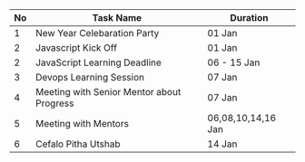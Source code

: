 | No  | Task Name                                 | Duration           |
| --- | ----------------------------------------- | ------------------ |
| 1   | New Year Celebaration Party               | 01 Jan             |
| 2   | Javascript Kick Off                       | 01 Jan             |
| 2   | JavaScript Learning Deadline              | 06 - 15 Jan        |
| 3   | Devops Learning Session                   | 07 Jan             |
| 4   | Meeting with Senior Mentor about Progress | 07 Jan             |
| 5   | Meeting with Mentors                      | 06,08,10,14,16 Jan |
| 6   | Cefalo Pitha Utshab                       | 14 Jan             |
